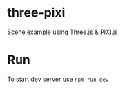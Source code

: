 # three-pixi
Scene example using Three.js &amp; PIXI.js

# Run

To start dev server use `npm run dev`
